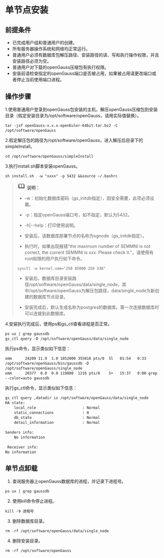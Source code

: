 # 单节点安装

## 前提条件<a name="section9955194683210"></a>

-   已完成用户组和普通用户的创建。
-   所有服务器操作系统和网络均正常运行。
-   普通用户必须有数据库包解压路径、安装路径的读、写和执行操作权限，并且安装路径必须为空。
-   普通用户对下载的openGauss压缩包有执行权限。
-   安装前请检查指定的openGauss端口是否被占用，如果被占用请更改端口或者停止当前使用端口进程。

## 操作步骤<a name="section98663181331"></a>

1.使用普通用户登录到openGauss包安装的主机，解压openGauss压缩包到安装目录（假定安装目录为/opt/software/openGauss，请用实际值替换）。

```
tar -jxf openGauss-x.x.x-openEuler-64bit.tar.bz2 -C /opt/software/openGauss
```

2.假定解压包的路径为/opt/software/openGauss，进入解压后目录下的simpleInstall。

```
cd /opt/software/openGauss/simpleInstall
```

3.执行install.sh脚本安装openGauss。

```
sh install.sh  -w "xxxx" -p 5432 &&source ~/.bashrc
```

>![](public_sys-resources/icon-note.png) **说明：**   
>
>- -w：初始化数据库密码（gs_initdb指定），因安全需要，此项必须设置。
>
>- -p：指定openGauss端口号，如不指定，默认为5432。
>
>- -h|--help：打印使用说明。
>
>- 安装后，该数据库部署节点的名称为sgnode（gs_initdb指定）。
>
>- 执行时，如果出现报错“the maximum number of SEMMNI is not correct, the current SEMMNI   is xxx. Please check it.”，请使用有root权限的用户执行如下命令。
>
>  ```
>  sysctl -w kernel.sem="250 85000 250 330" 
>  ```
>
>- 安装后，数据库目录安装路径/opt/software/openGauss/data/single_node，其中/opt/software/openGauss为解压包路径，data/single_node为新创建的数据库节点目录。
>
>- 安装完成后，默认生成名称为postgres的数据库。第一次连接数据库时可以连接到此数据库。

4.安装执行完成后，使用ps和gs_ctl查看进程是否正常。

```
ps ux | grep gaussdb
gs_ctl query -D /opt/software/openGauss/data/single_node
```

执行ps命令，显示类似如下信息：

```
omm      24209 11.9  1.0 1852000 355816 pts/0  Sl   01:54   0:33 /opt/software/openGauss/bin/gaussdb -D /opt/software/openGauss/single_node
omm      20377  0.0  0.0 119880  1216 pts/0    S+   15:37   0:00 grep --color=auto gaussdb
```

执行gs\_ctl命令，显示类似如下信息：

```
gs_ctl query ,datadir is /opt/software/openGauss/data/single_node
HA state:
    local_role                     : Normal
    static_connections             : 0
    db_state                       : Normal
    detail_information             : Normal

Senders info:
    No information
    
 Receiver info:
No information 
```

## 单节点卸载<a name="section98663181331"></a>

1. 查询服务器上openGauss数据库的进程，并记录下进程号。

```
ps ux | grep gaussdb
```

2. 使用kill命令停止进程。

```
kill -9 进程号
```

3. 删除数据库目录。

```
rm -rf /opt/software/openGauss/data/single_node
```

4. 删除安装目录。

```
rm -rf /opt/software/openGauss
```
